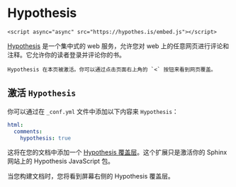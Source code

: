 # Hypothesis

```{raw} html
<script async="async" src="https://hypothes.is/embed.js"></script>
```

[Hypothesis](https://hypothes.is/) 是一个集中式的 web 服务，允许您对 web 上的任意网页进行评论和注释。它允许你的读者登录并评论你的书。

```{note}
Hypothesis 在本页被激活。你可以通过点击页面右上角的 `<` 按钮来看到网页覆盖。
```

## 激活 `Hypothesis`

你可以通过在 `_conf.yml` 文件中添加以下内容来 `Hypothesis`：

```yaml
html:
  comments:
    hypothesis: true
```

这将在您的文档中添加一个 [Hypothesis 覆盖层](https://web.hypothes.is/)。这个扩展只是激活你的 Sphinx 网站上的 Hypothesis JavaScript 包。

当您构建文档时，您将看到屏幕右侧的 Hypothesis 覆盖层。
